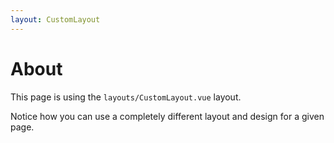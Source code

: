 ```yaml
---
layout: CustomLayout
---
```


# About

This page is using the `layouts/CustomLayout.vue` layout.

Notice how you can use a completely different layout and design for a given page.